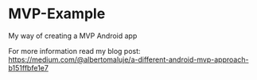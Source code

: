 # MVP-Example
My way of creating a MVP Android app

For more information read my blog post: https://medium.com/@albertomaluje/a-different-android-mvp-approach-b151ffbfe1e7
